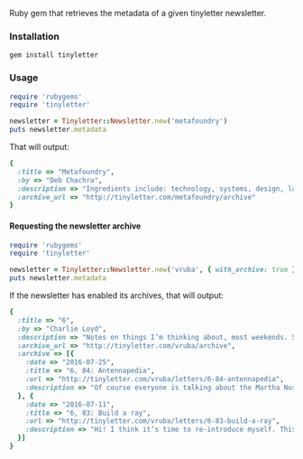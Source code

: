Ruby gem that retrieves the metadata of a given tinyletter newsletter.

### Installation

```gem install tinyletter```

### Usage

```ruby
require 'rubygems'
require 'tinyletter'

newsletter = Tinyletter::Newsletter.new('metafoundry')
puts newsletter.metadata 
```

That will output:

```ruby
{
  :title => "Metafoundry",
  :by => "Deb Chachra",
  :description => "Ingredients include: technology, systems, design, language, social justice, and geography. Less than 0.1% cats by volume. Manufactured in a facility that contains personality, emotions and a worldview.", 
  :archive_url => "http://tinyletter.com/metafoundry/archive"
}
```

#### Requesting the newsletter archive

```ruby
require 'rubygems'
require 'tinyletter'

newsletter = Tinyletter::Newsletter.new('vruba', { with_archive: true })
puts newsletter.metadata
```

If the newsletter has enabled its archives, that will output:

```ruby
{
  :title => "6",
  :by => "Charlie Loyd",
  :description => "Notes on things I’m thinking about, most weekends. Strictly a personal project, representing my own views alone. Recurring themes include psychogeography, space shuttles, food, and complaining.", 
  :archive_url => "http://tinyletter.com/vruba/archive",
  :archive => [{
    :date => "2016-07-25",
    :title => "6, 84: Antennapedia",
    :url => "http://tinyletter.com/vruba/letters/6-84-antennapedia",
    :description => "Of course everyone is talking about the Martha Nussbaum profile in *The New Yorker*  (via @equartey"
  }, {
    :date => "2016-07-11",
    :title => "6, 83: Build a ray",
    :url => "http://tinyletter.com/vruba/letters/6-83-build-a-ray",
    :description => "Hi! I think it’s time to re-introduce myself. This is an irregular newsletter on mixed topics. It comes from wanting to stay in loose touch with more people than I can personally. What I put here is..."
  }]
}
```
